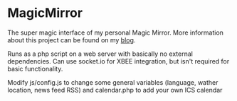 MagicMirror
===========

The super magic interface of my personal Magic Mirror. More information about this project can be found on my [blog](http://michaelteeuw.nl/tagged/magicmirror).

Runs as a php script on a web server with basically no external dependencies. Can use socket.io for XBEE integration, but isn't required for basic functionality.

Modify js/config.js to change some general variables (language, wather location, news feed RSS) and calendar.php to add your own ICS calendar
